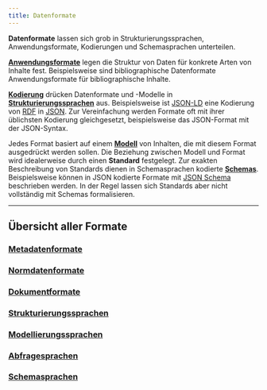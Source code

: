 ```yaml
---
title: Datenformate
---
```


**Datenformate** lassen sich grob in Strukturierungssprachen,
Anwendungsformate, Kodierungen und Schemasprachen unterteilen. 

**[Anwendungsformate](application)** legen die
Struktur von Daten für konkrete Arten von Inhalte fest. Beispielsweise sind
bibliographische Datenformate Anwendungsformate für bibliographische Inhalte.

**[Kodierung](code)** drücken Datenformate und -Modelle in
**[Strukturierungssprachen](structure)** aus. Beispielsweise ist
[JSON-LD](rdf/json-ld) eine Kodierung von [RDF](rdf) in [JSON](json). Zur
Vereinfachung werden Formate oft mit ihrer üblichsten Kodierung gleichgesetzt,
beispielsweise das JSON-Format mit der JSON-Syntax.

Jedes Format basiert auf einem **[Modell](model)** von Inhalten, die mit diesem
Format ausgedrückt werden sollen.  Die Beziehung zwischen Modell und Format
wird idealerweise durch einen **Standard** festgelegt. Zur exakten Beschreibung
von Standards dienen in Schemasprachen kodierte [**Schemas**](schema).
Beispielsweise können in JSON kodierte Formate mit [JSON
Schema](schema/json-schema) beschrieben werden. In der Regel lassen sich
Standards aber nicht vollständig mit Schemas formalisieren.

---

## Übersicht aller Formate

### [Metadatenformate](application/bibliographic)

<formats-tree application="bibliographic"/>

### [Normdatenformate](application/authority)

<formats-tree application="authority"/>

### [Dokumentformate](application/documents)

<formats-tree application="documents"/>

### [Strukturierungssprachen](structure)

<list-formats application="structure"/>

### [Modellierungssprachen](model)

<list-formats application="model"/>

### [Abfragesprachen](application/query)

<list-formats over="*"/>

### [Schemasprachen](schema/language)

<list-formats for="*"/>

